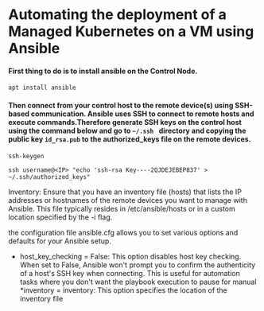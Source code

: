 # Automating the deployment of a Managed Kubernetes on a VM using Ansible

#### First thing to do is to install ansible on the Control Node.
```
apt install ansible
```

#### Then connect from your control host to the remote device(s) using SSH-based communication. Ansible uses SSH to connect to remote hosts and execute commands.Therefore generate SSH keys on the control host using the command below and go to ```~/.ssh ``` directory and copying the public key ```id_rsa.pub``` to the authorized_keys file on the remote devices. 
```
ssh-keygen

ssh username@<IP> "echo 'ssh-rsa Key----2QJDEJEBEP837' > ~/.ssh/authorized_keys"
```

Inventory: Ensure that you have an inventory file (hosts) that lists the IP addresses or hostnames of the remote devices you want to manage with Ansible. This file typically resides in /etc/ansible/hosts or in a custom location specified by the -i flag.

 the configuration file ansible.cfg allows you to set various options and defaults for your Ansible setup. 
* host_key_checking = False: This option disables host key checking. When set to False, Ansible won't prompt you to confirm the authenticity of a host's SSH key when connecting. This is useful for automation tasks where you don't want the playbook execution to pause for manual 
*inventory = inventory: This option specifies the location of the inventory file
